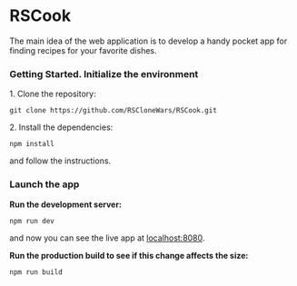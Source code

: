 # RSCook

The main idea of the web application is to develop a handy pocket app for finding recipes for your favorite dishes.

### Getting Started. Initialize the environment

1\. Clone the repository:
```
git clone https://github.com/RSCloneWars/RSCook.git
```
2\. Install the dependencies:
```
npm install
```
and follow the instructions.

### Launch the app

**Run the development server:**
```
npm run dev
```
and now you can see the live app at [localhost:8080](http://localhost:8080).

**Run the production build to see if this change affects the size:**
```
npm run build
```
